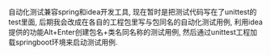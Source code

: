 自动化测试兼容spring和idea开发工具,
现在暂时是把测试代码写在了unittest的test里面,
后期我会改成在各自的工程包里写与包同名的自动化测试用例,
利用idea提供的功能Alt+Enter创建包名+类名同名称的测试用例,
然后通过unittest工程加载springboot环境来启动测试用例.